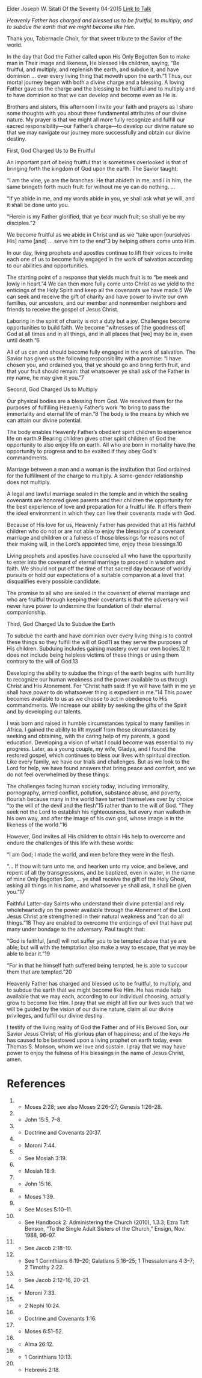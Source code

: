 Elder Joseph W. Sitati
Of the Seventy
04-2015
[Link to Talk](https://www.churchofjesuschrist.org/study/general-conference/2015/04/be-fruitful-multiply-and-subdue-the-earth?lang=eng)

_Heavenly Father has charged and blessed us to be fruitful, to multiply, and to subdue the earth that we might become like Him._

Thank you, Tabernacle Choir, for that sweet tribute to the Savior of the world.

In the day that God the Father called upon His Only Begotten Son to make man in Their image and likeness, He blessed His children, saying, “Be fruitful, and multiply, and replenish the earth, and subdue it, and have dominion … over every living thing that moveth upon the earth.”1 Thus, our mortal journey began with both a divine charge and a blessing. A loving Father gave us the charge and the blessing to be fruitful and to multiply and to have dominion so that we can develop and become even as He is.

Brothers and sisters, this afternoon I invite your faith and prayers as I share some thoughts with you about three fundamental attributes of our divine nature. My prayer is that we might all more fully recognize and fulfill our sacred responsibility—our Father’s charge—to develop our divine nature so that we may navigate our journey more successfully and obtain our divine destiny.





First, God Charged Us to Be Fruitful



An important part of being fruitful that is sometimes overlooked is that of bringing forth the kingdom of God upon the earth. The Savior taught:

“I am the vine, ye are the branches: He that abideth in me, and I in him, the same bringeth forth much fruit: for without me ye can do nothing. …

“If ye abide in me, and my words abide in you, ye shall ask what ye will, and it shall be done unto you.

“Herein is my Father glorified, that ye bear much fruit; so shall ye be my disciples.”2

We become fruitful as we abide in Christ and as we “take upon [ourselves His] name [and] … serve him to the end”3 by helping others come unto Him.

In our day, living prophets and apostles continue to lift their voices to invite each one of us to become fully engaged in the work of salvation according to our abilities and opportunities.

The starting point of a response that yields much fruit is to “be meek and lowly in heart.”4 We can then more fully come unto Christ as we yield to the enticings of the Holy Spirit and keep all the covenants we have made.5 We can seek and receive the gift of charity and have power to invite our own families, our ancestors, and our member and nonmember neighbors and friends to receive the gospel of Jesus Christ.

Laboring in the spirit of charity is not a duty but a joy. Challenges become opportunities to build faith. We become “witnesses of [the goodness of] God at all times and in all things, and in all places that [we] may be in, even until death.”6

All of us can and should become fully engaged in the work of salvation. The Savior has given us the following responsibility with a promise: “I have chosen you, and ordained you, that ye should go and bring forth fruit, and that your fruit should remain: that whatsoever ye shall ask of the Father in my name, he may give it you.”7







Second, God Charged Us to Multiply



Our physical bodies are a blessing from God. We received them for the purposes of fulfilling Heavenly Father’s work “to bring to pass the immortality and eternal life of man.”8 The body is the means by which we can attain our divine potential.

The body enables Heavenly Father’s obedient spirit children to experience life on earth.9 Bearing children gives other spirit children of God the opportunity to also enjoy life on earth. All who are born in mortality have the opportunity to progress and to be exalted if they obey God’s commandments.

Marriage between a man and a woman is the institution that God ordained for the fulfillment of the charge to multiply. A same-gender relationship does not multiply.

A legal and lawful marriage sealed in the temple and in which the sealing covenants are honored gives parents and their children the opportunity for the best experience of love and preparation for a fruitful life. It offers them the ideal environment in which they can live their covenants made with God.

Because of His love for us, Heavenly Father has provided that all His faithful children who do not or are not able to enjoy the blessings of a covenant marriage and children or a fulness of those blessings for reasons not of their making will, in the Lord’s appointed time, enjoy these blessings.10

Living prophets and apostles have counseled all who have the opportunity to enter into the covenant of eternal marriage to proceed in wisdom and faith. We should not put off the time of that sacred day because of worldly pursuits or hold our expectations of a suitable companion at a level that disqualifies every possible candidate.

The promise to all who are sealed in the covenant of eternal marriage and who are fruitful through keeping their covenants is that the adversary will never have power to undermine the foundation of their eternal companionship.







Third, God Charged Us to Subdue the Earth



To subdue the earth and have dominion over every living thing is to control these things so they fulfill the will of God11 as they serve the purposes of His children. Subduing includes gaining mastery over our own bodies.12 It does not include being helpless victims of these things or using them contrary to the will of God.13

Developing the ability to subdue the things of the earth begins with humility to recognize our human weakness and the power available to us through Christ and His Atonement. For “Christ hath said: If ye will have faith in me ye shall have power to do whatsoever thing is expedient in me.”14 This power becomes available to us as we choose to act in obedience to His commandments. We increase our ability by seeking the gifts of the Spirit and by developing our talents.

I was born and raised in humble circumstances typical to many families in Africa. I gained the ability to lift myself from those circumstances by seeking and obtaining, with the caring help of my parents, a good education. Developing a vision of what I could become was essential to my progress. Later, as a young couple, my wife, Gladys, and I found the restored gospel, which continues to bless our lives with spiritual direction. Like every family, we have our trials and challenges. But as we look to the Lord for help, we have found answers that bring peace and comfort, and we do not feel overwhelmed by these things.

The challenges facing human society today, including immorality, pornography, armed conflict, pollution, substance abuse, and poverty, flourish because many in the world have turned themselves over by choice “to the will of the devil and the flesh”15 rather than to the will of God. “They seek not the Lord to establish his righteousness, but every man walketh in his own way, and after the image of his own god, whose image is in the likeness of the world.”16

However, God invites all His children to obtain His help to overcome and endure the challenges of this life with these words:

“I am God; I made the world, and men before they were in the flesh.

“… If thou wilt turn unto me, and hearken unto my voice, and believe, and repent of all thy transgressions, and be baptized, even in water, in the name of mine Only Begotten Son, … ye shall receive the gift of the Holy Ghost, asking all things in his name, and whatsoever ye shall ask, it shall be given you.”17

Faithful Latter-day Saints who understand their divine potential and rely wholeheartedly on the power available through the Atonement of the Lord Jesus Christ are strengthened in their natural weakness and “can do all things.”18 They are enabled to overcome the enticings of evil that have put many under bondage to the adversary. Paul taught that:

“God is faithful, [and] will not suffer you to be tempted above that ye are able; but will with the temptation also make a way to escape, that ye may be able to bear it.”19



“For in that he himself hath suffered being tempted, he is able to succour them that are tempted.”20

Heavenly Father has charged and blessed us to be fruitful, to multiply, and to subdue the earth that we might become like Him. He has made help available that we may each, according to our individual choosing, actually grow to become like Him. I pray that we might all live our lives such that we will be guided by the vision of our divine nature, claim all our divine privileges, and fulfill our divine destiny.

I testify of the living reality of God the Father and of His Beloved Son, our Savior Jesus Christ; of His glorious plan of happiness; and of the keys He has caused to be bestowed upon a living prophet on earth today, even Thomas S. Monson, whom we love and sustain. I pray that we may have power to enjoy the fulness of His blessings in the name of Jesus Christ, amen.

# References
1. - Moses 2:28; see also Moses 2:26–27; Genesis 1:26–28.
2. - John 15:5, 7–8.
3. - Doctrine and Covenants 20:37.
4. - Moroni 7:44.
5. - See Mosiah 3:19.
6. - Mosiah 18:9.
7. - John 15:16.
8. - Moses 1:39.
9. - See Moses 5:10–11.
10. - See Handbook 2: Administering the Church (2010), 1.3.3; Ezra Taft Benson, “To the Single Adult Sisters of the Church,” Ensign, Nov. 1988, 96–97.
11. - See Jacob 2:18–19.
12. - See 1 Corinthians 6:19–20; Galatians 5:16–25; 1 Thessalonians 4:3–7; 2 Timothy 2:22.
13. - See Jacob 2:12–16, 20–21.
14. - Moroni 7:33.
15. - 2 Nephi 10:24.
16. - Doctrine and Covenants 1:16.
17. - Moses 6:51–52.
18. - Alma 26:12.
19. - 1 Corinthians 10:13.
20. - Hebrews 2:18.